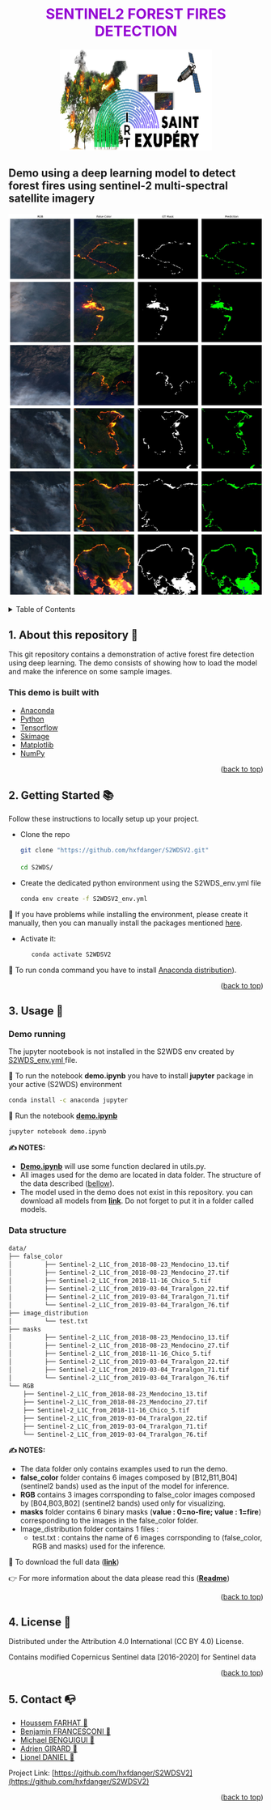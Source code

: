 <H1 align="center" style="color:darkviolet"> SENTINEL2 FOREST FIRES DETECTION </H1>

<p align="center">
<img src="images/logo.png"  width=300" height="200"><br>
</p>

## Demo using a deep learning model to detect forest fires using sentinel-2 multi-spectral satellite imagery




<p align="center">
<img src="images/predictions.jpg" ><br>
</p>


<div id="top"></div>
<!-- TABLE OF CONTENTS -->
<details>
  <summary>Table of Contents</summary>
  <ol>
    <li><a href="#about-this-repository">About this repository</a></li>
    <li>
      <a href="#getting-Started">Getting started</a>
    </li>
    <li>
        <a href="#usage">Usage</a>
        <ul>
            <li><a href="#demo_running">Demo running</a></li>
            <li><a href="#data_structure">Data structure</a></li>
        </ul>
    </li>
    <li><a href="#license">License</a></li>
    <li><a href="#contact">Contact</a></li>
    <!-- <li><a href="#references">References</a></li> -->
  </ol>
</details>



<!-- ABOUT THE PROJECT -->

## <div id="about-this-repository">1. About this repository 💼 </div>

This git repository contains a demonstration of active forest fire detection using deep learning. The demo
consists of showing how to load the model and make the inference on some sample images.


### <div id="packages"> This demo is built with </div>

* [Anaconda](https://www.anaconda.com/products/distribution)
* [Python](https://www.python.org/)
* [Tensorflow](https://www.tensorflow.org/)
* [Skimage](https://scikit-image.org/)
* [Matplotlib](https://matplotlib.org/)
* [NumPy](https://numpy.org/)

<p align="right">(<a href="#top">back to top</a>)</p>



<!-- GETTING STARTED -->


## <div id="getting-Started"> 2. Getting Started 📚  </div>

Follow these instructions to locally setup up your project.


- Clone the repo

  ```sh
  git clone "https://github.com/hxfdanger/S2WDSV2.git"
  
  cd S2WDS/
  ```


- Create the dedicated python environment using the S2WDS_env.yml file

   ```sh
   conda env create -f S2WDSV2_env.yml
   ```
🚨 If you have problems while installing the environment, please create it manually, 
then you can manually install the packages mentioned <a href="#packages">here</a>.

- Activate it:
  ```sh
     conda activate S2WDSV2
  ```

🚨 To run conda command you have to install [Anaconda distribution](https://www.anaconda.com/products/distribution)). 

<p align="right">(<a href="#top">back to top</a>)</p>



<!-- USAGE EXAMPLES -->

## <div id="usage">3. Usage 📒 </div>

### <div id="demo_running"> Demo running</div>

The jupyter nootebook is not installed in the S2WDS env created by <a href="https://github.com/hxfdanger/S2WDSV2/blob/main/S2WDSV2_env.yml">S2WDS_env.yml </a> file.

🚨 To run the notebook **demo.ipynb** you have to install **jupyter** package in your active (S2WDS) environment
```bash
conda install -c anaconda jupyter
```

🏁 Run the notebook [**demo.ipynb**](https://github.com/hxfdanger/S2WDS/blob/prepare_demo/demo.ipynb)

```bash
jupyter notebook demo.ipynb
```

**✍ NOTES:**

- [**Demo.ipynb**](https://github.com/hxfdanger/S2WDS/blob/prepare_demo/demo.ipynb) will use some function declared in
  utils.py.
- All images used for the demo are located in data folder. The structure of the data described
  (<a href="#data_structure">bellow</a>).
- The model used in the demo does not exist in this repository. 
you can download all models from [__link__](https://ciar.irt-saintexupery.com/index.php/s/3RLvFSak6Qt7NnB/download?path=%2Fwildifre_data_20m&files=models_20m.zip). 
Do not forget to put it in a folder called models.


### <div id="data_structure">Data structure</div>

```
data/
├── false_color
│         ├── Sentinel-2_L1C_from_2018-08-23_Mendocino_13.tif
│         ├── Sentinel-2_L1C_from_2018-08-23_Mendocino_27.tif
│         ├── Sentinel-2_L1C_from_2018-11-16_Chico_5.tif
│         ├── Sentinel-2_L1C_from_2019-03-04_Traralgon_22.tif
│         ├── Sentinel-2_L1C_from_2019-03-04_Traralgon_71.tif
│         └── Sentinel-2_L1C_from_2019-03-04_Traralgon_76.tif
├── image_distribution
│         └── test.txt
├── masks
│         ├── Sentinel-2_L1C_from_2018-08-23_Mendocino_13.tif
│         ├── Sentinel-2_L1C_from_2018-08-23_Mendocino_27.tif
│         ├── Sentinel-2_L1C_from_2018-11-16_Chico_5.tif
│         ├── Sentinel-2_L1C_from_2019-03-04_Traralgon_22.tif
│         ├── Sentinel-2_L1C_from_2019-03-04_Traralgon_71.tif
│         └── Sentinel-2_L1C_from_2019-03-04_Traralgon_76.tif
└── RGB
    ├── Sentinel-2_L1C_from_2018-08-23_Mendocino_13.tif
    ├── Sentinel-2_L1C_from_2018-08-23_Mendocino_27.tif
    ├── Sentinel-2_L1C_from_2018-11-16_Chico_5.tif
    ├── Sentinel-2_L1C_from_2019-03-04_Traralgon_22.tif
    ├── Sentinel-2_L1C_from_2019-03-04_Traralgon_71.tif
    └── Sentinel-2_L1C_from_2019-03-04_Traralgon_76.tif

```
**✍ NOTES:**

- The data folder only contains examples used to run the demo.
- **false_color** folder contains 6 images composed by [B12,B11,B04] (sentinel2 bands) used as the input of the model for inference. 
- **RGB** contains 3 images corrsponding to false_color images composed by [B04,B03,B02] (sentinel2 bands) used only for visualizing.
- **masks** folder contains 6 binary masks (**value : 0=no-fire; value : 1=fire**) corresponding to the images in the false_color folder.
- Image_distribution folder contains 1 files :
  - test.txt : contains the name of 6 images corrsponding to (false_color, RGB and masks) used for the inference.

🚨 To download the full data ([__link__](https://ciar.irt-saintexupery.com/index.php/s/3RLvFSak6Qt7NnB?path=%2Fwildifre_data_20m))

👉 For more information about the data please read this ([__Readme__](https://ciar.irt-saintexupery.com/index.php/s/3RLvFSak6Qt7NnB/download?path=%2Fwildifre_data_20m&files=ReadMe_20m.md))

<p align="right">(<a href="#top">back to top</a>)</p>



<!-- LICENSE -->


## <div id="license">4. License 📑</div>


Distributed under the Attribution 4.0 International (CC BY 4.0) License. 

Contains modified Copernicus Sentinel data [2016-2020] for Sentinel data

<p align="right">(<a href="#top">back to top</a>)</p>



<!-- CONTACT -->


## <div id="contact">5. Contact 📭</div>

* [Houssem FARHAT 📧](mailto:houssem.farhat@irt-saintexupery.com)
* [Benjamin FRANCESCONI 📧](mailto:benjamin.francesconi@irt-saintexupery.com) 
* [Michael BENGUIGUI 📧](mailto:michael.benguigui@irt-saintexupery.com)
* [Adrien GIRARD 📧](mailto:adrien.girard@irt-saintexupery.com)
* [Lionel DANIEL 📧](mailto:lionel.daniel@irt-saintexupery.com)




Project Link: [https://github.com/hxfdanger/S2WDSV2](https://github.com/hxfdanger/S2WDSV2)

<p align="right">(<a href="#top">back to top</a>)</p>



<!-- REFERENCES -->

<!-- ## <div id="references">5. References 📭 </div>


<p align="right">(<a href="#top">back to top</a>)</p> -->


